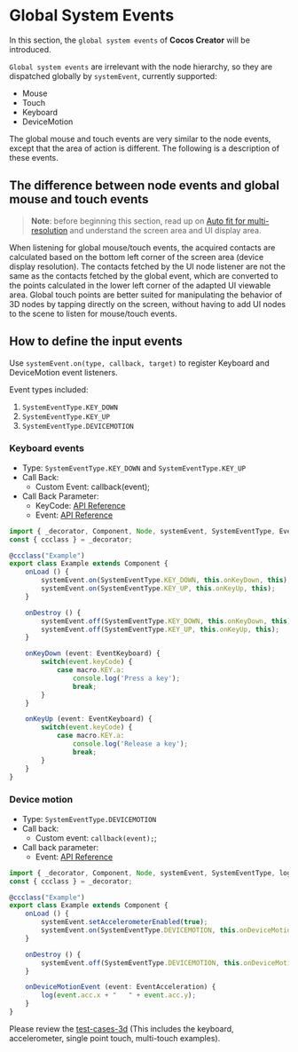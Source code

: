 # Global System Events

In this section, the `global system events` of __Cocos Creator__ will be introduced.

`Global system events` are irrelevant with the node hierarchy, so they are dispatched globally by `systemEvent`, currently supported:

- Mouse
- Touch
- Keyboard
- DeviceMotion

The global mouse and touch events are very similar to the node events, except that the area of action is different. The following is a description of these events.

## The difference between node events and global mouse and touch events

> __Note__: before beginning this section, read up on [Auto fit for multi-resolution](../../ui-system/components/engine/multi-resolution.md#Design-resolution-and-screen-resolution) and understand the screen area and UI display area.

When listening for global mouse/touch events, the acquired contacts are calculated based on the bottom left corner of the screen area (device display resolution). The contacts fetched by the UI node listener are not the same as the contacts fetched by the global event, which are converted to the points calculated in the lower left corner of the adapted UI viewable area. Global touch points are better suited for manipulating the behavior of 3D nodes by tapping directly on the screen, without having to add UI nodes to the scene to listen for mouse/touch events.

## How to define the input events

Use `systemEvent.on(type, callback, target)` to register Keyboard and DeviceMotion event listeners.

Event types included:

1. `SystemEventType.KEY_DOWN`
2. `SystemEventType.KEY_UP`
3. `SystemEventType.DEVICEMOTION`

### Keyboard events

- Type: `SystemEventType.KEY_DOWN` and `SystemEventType.KEY_UP`
- Call Back:
    - Custom Event: callback(event);
- Call Back Parameter:
    - KeyCode: [API Reference](../../../api/en/classes/event.eventkeyboard-1.html)
    - Event: [API Reference](../../../api/en/classes/event.event-1.html)

```ts
import { _decorator, Component, Node, systemEvent, SystemEventType, EventKeyboard, macro } from "cc";
const { ccclass } = _decorator;

@ccclass("Example")
export class Example extends Component {
    onLoad () {
        systemEvent.on(SystemEventType.KEY_DOWN, this.onKeyDown, this);
        systemEvent.on(SystemEventType.KEY_UP, this.onKeyUp, this);
    }

    onDestroy () {
        systemEvent.off(SystemEventType.KEY_DOWN, this.onKeyDown, this);
        systemEvent.off(SystemEventType.KEY_UP, this.onKeyUp, this);
    }

    onKeyDown (event: EventKeyboard) {
        switch(event.keyCode) {
            case macro.KEY.a:
                console.log('Press a key');
                break;
        }
    }

    onKeyUp (event: EventKeyboard) {
        switch(event.keyCode) {
            case macro.KEY.a:
                console.log('Release a key');
                break;
        }
    }
}
```

### Device motion

- Type: `SystemEventType.DEVICEMOTION`
- Call back:
  - Custom event: `callback(event);`;
- Call back parameter:
  - Event: [API Reference](../../../api/en/classes/event.event-1.html)

```ts
import { _decorator, Component, Node, systemEvent, SystemEventType, log } from "cc";
const { ccclass } = _decorator;

@ccclass("Example")
export class Example extends Component {
    onLoad () {
        systemEvent.setAccelerometerEnabled(true);
        systemEvent.on(SystemEventType.DEVICEMOTION, this.onDeviceMotionEvent, this);
    }

    onDestroy () {
        systemEvent.off(SystemEventType.DEVICEMOTION, this.onDeviceMotionEvent, this);
    }

    onDeviceMotionEvent (event: EventAcceleration) {
        log(event.acc.x + "   " + event.acc.y);
    }
}
```

Please review the [test-cases-3d](https://github.com/cocos-creator/test-cases-3d/tree/v3.0/assets/cases/event) (This includes the keyboard, accelerometer, single point touch, multi-touch examples).
